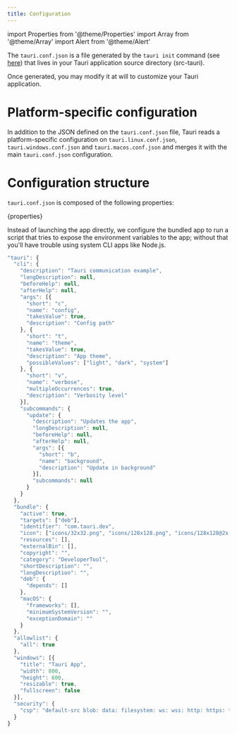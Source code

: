 ```yaml
---
title: Configuration
---
```


import Properties from '@theme/Properties'
import Array from '@theme/Array'
import Alert from '@theme/Alert'

The `tauri.conf.json` is a file generated by the `tauri init` command (see <a href="/docs/api/cli#tauri-init">here</a>) that lives in your Tauri application source directory (src-tauri).

Once generated, you may modify it at will to customize your Tauri application.

# Platform-specific configuration

In addition to the JSON defined on the `tauri.conf.json` file, Tauri reads a platform-specific configuration on `tauri.linux.conf.json`, `tauri.windows.conf.json` and `tauri.macos.conf.json` and merges it with the main `tauri.conf.json` configuration.

# Configuration structure

`tauri.conf.json` is composed of the following properties:

{properties}

<!-- Dirty trick to have an anchor without make it appear in the table of contents -->
<div id="bootstrapper"></div>

<Alert title="bootstrapper script">
Instead of launching the app directly, we configure the bundled app to run a script that tries to expose the environment variables to the app; without that you'll have trouble using system CLI apps like Node.js.
</Alert>

```js title=Example
"tauri": {
  "cli": {
    "description": "Tauri communication example",
    "longDescription": null,
    "beforeHelp": null,
    "afterHelp": null,
    "args": [{
      "short": "c",
      "name": "config",
      "takesValue": true,
      "description": "Config path"
    }, {
      "short": "t",
      "name": "theme",
      "takesValue": true,
      "description": "App theme",
      "possibleValues": ["light", "dark", "system"]
    }, {
      "short": "v",
      "name": "verbose",
      "multipleOccurrences": true,
      "description": "Verbosity level"
    }],
    "subcommands": {
      "update": {
        "description": "Updates the app",
        "longDescription": null,
        "beforeHelp": null,
        "afterHelp": null,
        "args": [{
          "short": "b",
          "name": "background",
          "description": "Update in background"
        }],
        "subcommands": null
      }
    }
  },
  "bundle": {
    "active": true,
    "targets": ["deb"],
    "identifier": "com.tauri.dev",
    "icon": ["icons/32x32.png", "icons/128x128.png", "icons/128x128@2x.png", "icons/icon.icns", "icons/icon.ico"],
    "resources": [],
    "externalBin": [],
    "copyright": "",
    "category": "DeveloperTool",
    "shortDescription": "",
    "longDescription": "",
    "deb": {
      "depends": []
    },
    "macOS": {
      "frameworks": [],
      "minimumSystemVersion": "",
      "exceptionDomain": ""
    }
  },
  "allowlist": {
    "all": true
  },
  "windows": [{
    "title": "Tauri App",
    "width": 800,
    "height": 600,
    "resizable": true,
    "fullscreen": false
  }],
  "security": {
    "csp": "default-src blob: data: filesystem: ws: wss: http: https: tauri: 'unsafe-eval' 'unsafe-inline' 'self'"
  }
}
```
